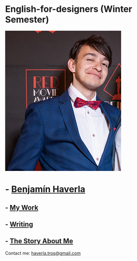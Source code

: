 # English-for-designers (Winter Semester)

![](Images/Benjamin_Haverla.png)

# - [Benjamín Haverla](https://github.com/BenjaminHaverla/First-impression.git)
##  - [My Work](https://github.com/BenjaminHaverla/My-Work.git)
##  - [Writing](https://github.com/BenjaminHaverla/English-essay-workflow.git)
##  - [The Story About Me](https://github.com/BenjaminHaverla/Main-about-me.git)

Contact me: haverla.tros@gmail.com
